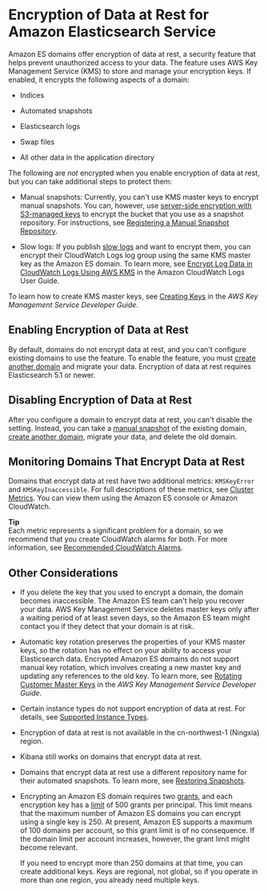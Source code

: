 # Encryption of Data at Rest for Amazon Elasticsearch Service<a name="encryption-at-rest"></a>

Amazon ES domains offer encryption of data at rest, a security feature that helps prevent unauthorized access to your data\. The feature uses AWS Key Management Service \(KMS\) to store and manage your encryption keys\. If enabled, it encrypts the following aspects of a domain:

+ Indices

+ Automated snapshots

+ Elasticsearch logs

+ Swap files

+ All other data in the application directory

The following are *not* encrypted when you enable encryption of data at rest, but you can take additional steps to protect them:

+ Manual snapshots: Currently, you can't use KMS master keys to encrypt manual snapshots\. You can, however, use [server\-side encryption with S3\-managed keys](http://docs.aws.amazon.com/AmazonS3/latest/dev/UsingServerSideEncryption.html) to encrypt the bucket that you use as a snapshot repository\. For instructions, see [Registering a Manual Snapshot Repository](es-managedomains-snapshots.md#es-managedomains-snapshot-registerdirectory)\.

+ Slow logs: If you publish [slow logs](es-createupdatedomains.md#es-createdomain-configure-slow-logs) and want to encrypt them, you can encrypt their CloudWatch Logs log group using the same KMS master key as the Amazon ES domain\. To learn more, see [Encrypt Log Data in CloudWatch Logs Using AWS KMS](http://docs.aws.amazon.com/AmazonCloudWatch/latest/logs/encrypt-log-data-kms.html) in the Amazon CloudWatch Logs User Guide\.

To learn how to create KMS master keys, see [Creating Keys](http://docs.aws.amazon.com/kms/latest/developerguide/create-keys.html) in the *AWS Key Management Service Developer Guide*\.

## Enabling Encryption of Data at Rest<a name="enabling-ear"></a>

By default, domains do not encrypt data at rest, and you can't configure existing domains to use the feature\. To enable the feature, you must [create another domain](es-createupdatedomains.md#es-createdomains) and migrate your data\. Encryption of data at rest requires Elasticsearch 5\.1 or newer\.

## Disabling Encryption of Data at Rest<a name="disabling-ear"></a>

After you configure a domain to encrypt data at rest, you can't disable the setting\. Instead, you can take a [manual snapshot](es-managedomains-snapshots.md) of the existing domain, [create another domain](es-createupdatedomains.md#es-createdomains), migrate your data, and delete the old domain\.

## Monitoring Domains That Encrypt Data at Rest<a name="monitoring-ear"></a>

Domains that encrypt data at rest have two additional metrics: `KMSKeyError` and `KMSKeyInaccessible`\. For full descriptions of these metrics, see [Cluster Metrics](es-managedomains.md#es-managedomains-cloudwatchmetrics-cluster-metrics)\. You can view them using the Amazon ES console or Amazon CloudWatch\.

**Tip**  
Each metric represents a significant problem for a domain, so we recommend that you create CloudWatch alarms for both\. For more information, see [Recommended CloudWatch Alarms](cloudwatch-alarms.md)\.

## Other Considerations<a name="ear-considerations"></a>

+ If you delete the key that you used to encrypt a domain, the domain becomes inaccessible\. The Amazon ES team can't help you recover your data\. AWS Key Management Service deletes master keys only after a waiting period of at least seven days, so the Amazon ES team might contact you if they detect that your domain is at risk\.

+ Automatic key rotation preserves the properties of your KMS master keys, so the rotation has no effect on your ability to access your Elasticsearch data\. Encrypted Amazon ES domains do not support manual key rotation, which involves creating a new master key and updating any references to the old key\. To learn more, see [Rotating Customer Master Keys](http://docs.aws.amazon.com/kms/latest/developerguide/rotate-keys.html) in the *AWS Key Management Service Developer Guide*\.

+ Certain instance types do not support encryption of data at rest\. For details, see [Supported Instance Types](aes-supported-instance-types.md)\.

+ Encryption of data at rest is not available in the cn\-northwest\-1 \(Ningxia\) region\.

+ Kibana still works on domains that encrypt data at rest\.

+ Domains that encrypt data at rest use a different repository name for their automated snapshots\. To learn more, see [Restoring Snapshots](es-managedomains-snapshots.md#es-managedomains-snapshot-restore)\.

+ Encrypting an Amazon ES domain requires two [grants](http://docs.aws.amazon.com/kms/latest/developerguide/grants.html), and each encryption key has a [limit](http://docs.aws.amazon.com/kms/latest/developerguide/limits.html#grants-per-principal-per-key) of 500 grants per principal\. This limit means that the maximum number of Amazon ES domains you can encrypt using a single key is 250\. At present, Amazon ES supports a maximum of 100 domains per account, so this grant limit is of no consequence\. If the domain limit per account increases, however, the grant limit might become relevant\.

  If you need to encrypt more than 250 domains at that time, you can create additional keys\. Keys are regional, not global, so if you operate in more than one region, you already need multiple keys\.